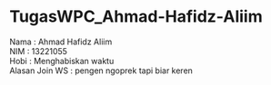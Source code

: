 # TugasWPC_Ahmad-Hafidz-Aliim

Nama  : Ahmad Hafidz Aliim <br/>
NIM	  : 13221055 <br/>
Hobi  : Menghabiskan waktu <br />
Alasan Join WS : pengen ngoprek tapi biar keren
